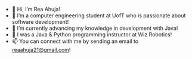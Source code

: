 - 👋 Hi, I’m Rea Ahuja!
- 👀 I’m a computer engineering student at UofT who is passionate about software development!
- 🌱 I’m currently advancing my knowledge in development with Java!
- 🏢 I was a Java & Python programming instructor at Wiz Robotics!
- 📫 You can connect with me by sending an email to reaahuja21@gmail.com!

<!---
reaahuja/reaahuja is a ✨ special ✨ repository because its `README.md` (this file) appears on your GitHub profile.
You can click the Preview link to take a look at your changes.
--->

